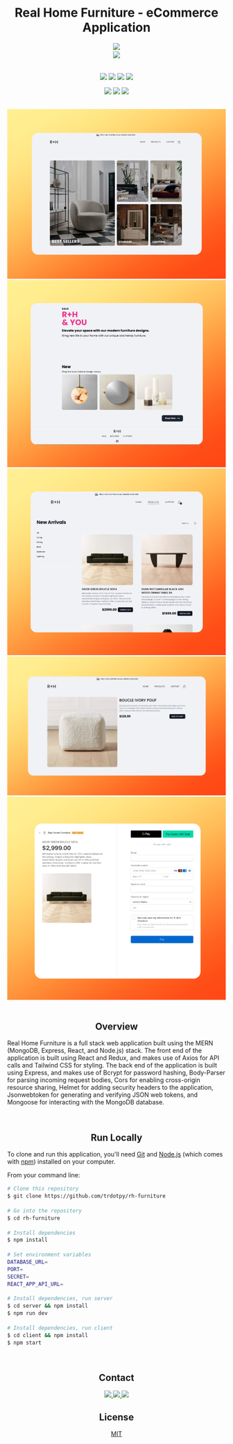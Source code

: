 <div align='center'>

# Real Home Furniture - eCommerce Application

<!-- Hero -->

<a href="https://rh-furniture.onrender.com/">
	<div align='center'>
  	<img src='https://img.shields.io/badge/Live_Demo-fb923c.svg?style=for-the-badge&logo=Vercel&logoColor=white'>
  </div>
</a>
<a href="https://github.com/trdotpy/rh-furniture-client">
	<div align='center'>
  		<img src='https://img.shields.io/badge/Client-181717.svg?style=for-the-badge&logo=GitHub&logoColor=white'>
  </div>
</a>

</div>

<!-- Hero End -->

<br>

<!-- Tech -->
<div align='center'>

![](https://img.shields.io/badge/React-61DAFB.svg?style=for-the-badge&logo=React&logoColor=black)
![](https://img.shields.io/badge/Redux-764ABC.svg?style=for-the-badge&logo=Redux&logoColor=white)
![](https://img.shields.io/badge/Axios-5A29E4.svg?style=for-the-badge&logo=Axios&logoColor=white)
![](https://img.shields.io/badge/tailwindcss-%2338B2AC.svg?style=for-the-badge&logo=tailwind-css&logoColor=white)

![](https://img.shields.io/badge/Express-000000.svg?style=for-the-badge&logo=Express&logoColor=white)
![](https://img.shields.io/badge/JSON%20Web%20Tokens-000000.svg?style=for-the-badge&logo=JSON-Web-Tokens&logoColor=white)
![](https://img.shields.io/badge/MongoDB-47A248.svg?style=for-the-badge&logo=MongoDB&logoColor=white)

</div>

<br>

<!-- Tech End -->

<!-- Screenshots -->

<div align='center'>

<img src="./screenshots/desktop-home.png">

<img src="./screenshots/desktop-hero.png">

<img src="./screenshots/desktop-product-page.png">

<img src="./screenshots/desktop-product-detail.png">

<img src="./screenshots/desktop-checkout.png">

</div>

<br>

<!-- Screenshots End -->

<!-- Overview -->

<div align='center'>

## Overview

</div>

<div align='left'>

Real Home Furniture is a full stack web application built using the MERN (MongoDB, Express, React, and Node.js) stack. The front end of the application is built using React and Redux, and makes use of Axios for API calls and Tailwind CSS for styling. The back end of the application is built using Express, and makes use of Bcrypt for password hashing, Body-Parser for parsing incoming request bodies, Cors for enabling cross-origin resource sharing, Helmet for adding security headers to the application, Jsonwebtoken for generating and verifying JSON web tokens, and Mongoose for interacting with the MongoDB database.

</div>

<!-- Overview End -->

<br>

<!-- Run -->
<div align='center'>

## Run Locally

</div>

<div align='left'>

To clone and run this application, you'll need [Git](https://git-scm.com) and [Node.js](https://nodejs.org/en/download/) (which comes with [npm](http://npmjs.com)) installed on your computer.

From your command line:

```bash
# Clone this repository
$ git clone https://github.com/trdotpy/rh-furniture

# Go into the repository
$ cd rh-furniture

# Install dependencies
$ npm install

# Set environment variables
DATABASE_URL=
PORT=
SECRET=
REACT_APP_API_URL=

# Install dependencies, run server
$ cd server && npm install
$ npm run dev

# Install dependencies, run client
$ cd client && npm install
$ npm start
```

</div>
<!-- Run End -->

<br>

<!-- Contact -->
<div align='center'>

## Contact

<a href="https://trdotpy.dev/">
  <img src='https://img.shields.io/badge/Portfolio-000000?style=for-the-badge&logo=About.me&logoColor=white'>
</a>
<a href="https://www.linkedin.com/in/trdotpy/">
  <img src='https://img.shields.io/badge/LinkedIn-0077B5?style=for-the-badge&logo=linkedin&logoColor=white'>
</a>
<a href="mailto:tanvi.rahman@outlook.com">
  <img src='https://img.shields.io/badge/Outlook-0078D4?style=for-the-badge&logo=microsoft-outlook&logoColor=white'>
</a>
</div>

<!-- Contact End -->

<!-- License -->

<div align='center'>

## License

[MIT](https://choosealicense.com/licenses/mit/)

</div>
